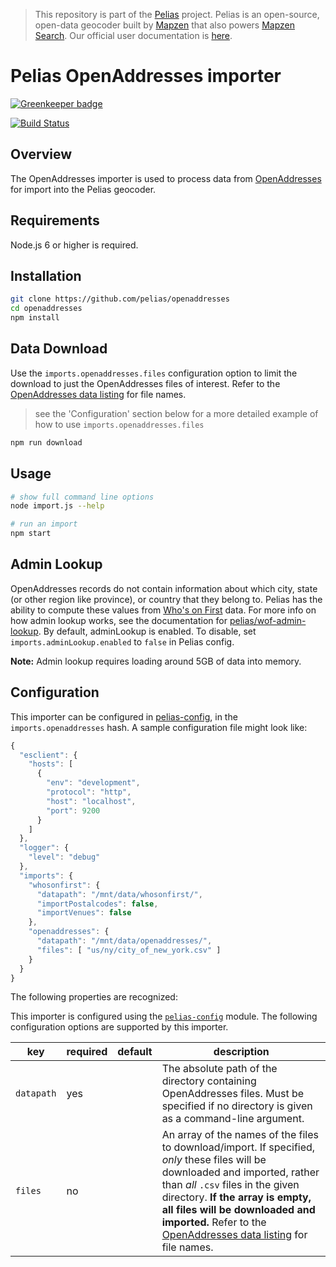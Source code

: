 >This repository is part of the [Pelias](https://github.com/pelias/pelias) project. Pelias is an
>open-source, open-data geocoder built by [Mapzen](https://www.mapzen.com/) that also powers
>[Mapzen Search](https://mapzen.com/projects/search). Our official user documentation is
>[here](https://mapzen.com/documentation/search/).

# Pelias OpenAddresses importer

[![Greenkeeper badge](https://badges.greenkeeper.io/pelias/openaddresses.svg)](https://greenkeeper.io/)

[![Build Status](https://travis-ci.org/pelias/openaddresses.svg?branch=master)](https://travis-ci.org/pelias/openaddresses)

## Overview

The OpenAddresses importer is used to process data from [OpenAddresses](http://openaddresses.io/)
for import into the Pelias geocoder.

## Requirements

Node.js 6 or higher is required.

## Installation
```bash
git clone https://github.com/pelias/openaddresses
cd openaddresses
npm install
```

## Data Download
Use the `imports.openaddresses.files` configuration option to limit the download to just the OpenAddresses files of interest.
Refer to the [OpenAddresses data listing]( http://results.openaddresses.io/?runs=all#runs) for file names.

> see the 'Configuration' section below for a more detailed example of how to use `imports.openaddresses.files`

```bash
npm run download
```

## Usage
```bash
# show full command line options
node import.js --help

# run an import
npm start
```

## Admin Lookup
OpenAddresses records do not contain information about which city, state (or
other region like province), or country that they belong to. Pelias has the
ability to compute these values from [Who's on First](http://whosonfirst.mapzen.com/) data.
For more info on how admin lookup works, see the documentation for
[pelias/wof-admin-lookup](https://github.com/pelias/wof-admin-lookup). By default,
adminLookup is enabled.  To disable, set `imports.adminLookup.enabled` to `false` in Pelias config.

**Note:** Admin lookup requires loading around 5GB of data into memory.

## Configuration
This importer can be configured in [pelias-config](https://github.com/pelias/config), in the `imports.openaddresses`
hash. A sample configuration file might look like:

```javascript
{
  "esclient": {
    "hosts": [
      {
        "env": "development",
        "protocol": "http",
        "host": "localhost",
        "port": 9200
      }
    ]
  },
  "logger": {
    "level": "debug"
  },
  "imports": {
    "whosonfirst": {
      "datapath": "/mnt/data/whosonfirst/",
      "importPostalcodes": false,
      "importVenues": false
    },
    "openaddresses": {
      "datapath": "/mnt/data/openaddresses/",
      "files": [ "us/ny/city_of_new_york.csv" ]
    }
  }
}
```

The following properties are recognized:

This importer is configured using the [`pelias-config`](https://github.com/pelias/config) module.
The following configuration options are supported by this importer.

| key | required | default | description |
| --- | --- | --- | --- |
| `datapath` | yes | | The absolute path of the directory containing OpenAddresses files. Must be specified if no directory is given as a command-line argument. |
| `files` | no | | An array of the names of the files to download/import. If specified, *only* these files will be downloaded and imported, rather than *all* `.csv` files in the given directory. **If the array is empty, all files will be downloaded and imported.** Refer to the [OpenAddresses data listing]( http://results.openaddresses.io/?runs=all#runs) for file names.|
